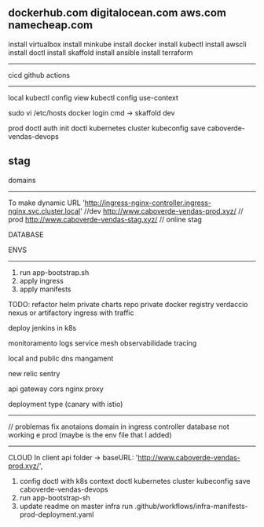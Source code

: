 dockerhub.com
digitalocean.com
aws.com
namecheap.com
---
install virtualbox
install minkube
install docker
install kubectl
install awscli
install doctl
install skaffold
install ansible
install terraform

---
cicd
github actions


---
local
kubectl config view
kubectl config use-context <name>

sudo vi /etc/hosts
docker login
cmd -> skaffold dev

prod
doctl auth init 
doctl kubernetes cluster kubeconfig save caboverde-vendas-devops

stag
---
domains

---
To make dynamic
URL
'http://ingress-nginx-controller.ingress-nginx.svc.cluster.local' //dev
http://www.caboverde-vendas-prod.xyz/ // prod
http://www.caboverde-vendas-stag.xyz/ // online stag

DATABASE

ENVS

---
1. run app-bootstrap.sh
2. apply ingress
3. apply manifests


TODO:
refactor
helm
private charts repo 
private docker registry
verdaccio
nexus or artifactory
ingress with traffic

deploy jenkins in k8s

monitoramento
logs
service mesh
observabilidade
tracing

local and public dns mangament

new relic 
sentry

api gateway
cors
nginx proxy

deployment type (canary with istio)

---
// problemas
fix anotaions domain in ingress controller
database not working e prod (maybe is the env file that I added)

------------------
CLOUD
In client api folder -> baseURL: 'http://www.caboverde-vendas-prod.xyz/',
1. config doctl with k8s context
doctl kubernetes cluster kubeconfig save caboverde-vendas-devops
2. run app-bootstrap-sh
3. update readme on master infra run .github/workflows/infra-manifests-prod-deployment.yaml 